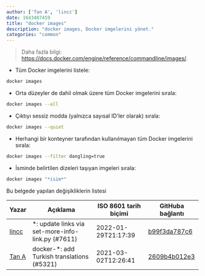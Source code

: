 ```yaml
---
author: ['Tan A', 'lincc']
date: 1643487459
title: "docker images"
description: "docker images, Docker imgelerini yönet."
categories: "common"
---
```

> Daha fazla bilgi: <https://docs.docker.com/engine/reference/commandline/images/>.

- Tüm Docker imgelerini listele:

```bash
docker images
```

- Orta düzeyler de dahil olmak üzere tüm Docker imgelerini sırala:

```bash
docker images --all
```

- Çıktıyı sessiz modda (yalnızca sayısal ID'ler olarak) sırala:

```bash
docker images --quiet
```

- Herhangi bir konteyner tarafından kullanılmayan tüm Docker imgelerini sırala:

```bash
docker images --filter dangling=true
```

- İsminde belirtilen dizeleri taşıyan imgeleri sırala:

```bash
docker images "*isim*"
```
Bu belgede yapılan değişikliklerin listesi


Yazar | Açıklama | ISO 8601 tarih biçimi | GitHuba bağlantı
------|-----|-----|-----
[lincc](mailto:46962923+blueskyson@users.noreply.github.com) | *: update links via set-more-info-link.py (#7611) | 2022-01-29T21:17:39 | [b99f3da787c6](https://github.com/tldr-pages/tldr/commit/b99f3da787c6f43a545b9cb5ebd8265b1367fbc4)
[Tan A](mailto:40173707+Yutyo@users.noreply.github.com) | docker-*: add Turkish translations (#5321) | 2021-03-02T12:26:41 | [2609b4b012e3](https://github.com/tldr-pages/tldr/commit/2609b4b012e3a528f8cc86201956fab27c7f72b2)

